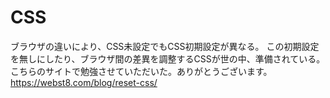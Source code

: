 # CSS
ブラウザの違いにより、CSS未設定でもCSS初期設定が異なる。
この初期設定を無しにしたり、ブラウザ間の差異を調整するCSSが世の中、準備されている。
こちらのサイトで勉強させていただいた。ありがとうございます。
https://webst8.com/blog/reset-css/
